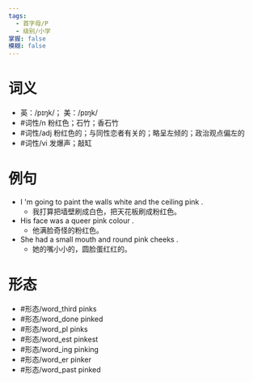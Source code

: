 ```yaml
---
tags:
  - 首字母/P
  - 级别/小学
掌握: false
模糊: false
---
```

# 词义
- 英：/pɪŋk/； 美：/pɪŋk/
- #词性/n  粉红色；石竹；香石竹
- #词性/adj  粉红色的；与同性恋者有关的；略呈左倾的；政治观点偏左的
- #词性/vi  发爆声；敲缸
# 例句
- I 'm going to paint the walls white and the ceiling pink .
	- 我打算把墙壁刷成白色，把天花板刷成粉红色。
- His face was a queer pink colour .
	- 他满脸奇怪的粉红色。
- She had a small mouth and round pink cheeks .
	- 她的嘴小小的，圆脸蛋红红的。
# 形态
- #形态/word_third pinks
- #形态/word_done pinked
- #形态/word_pl pinks
- #形态/word_est pinkest
- #形态/word_ing pinking
- #形态/word_er pinker
- #形态/word_past pinked
